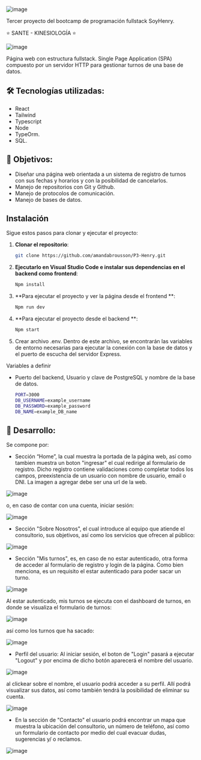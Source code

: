 ![image](https://github.com/user-attachments/assets/35c5cf4b-dd6b-4a08-ae92-b3e07b97c3e6)

Tercer proyecto del bootcamp de programación fullstack SoyHenry.

⭐ SANTE - KINESIOLOGÍA ⭐

![image](https://github.com/user-attachments/assets/249abd12-281e-46fc-97cf-3faada02c601)

Página web con estructura fullstack. Single Page Application (SPA) compuesto por un servidor HTTP para gestionar turnos de una base de datos. 

## 🛠️ Tecnologías utilizadas:
- React
- Tailwind
- Typescript
- Node
- TypeOrm.
- SQL.

## 🎯 Objetivos:
- Diseñar una página web orientada a un sistema de registro de turnos con sus fechas y horarios y con la posibilidad de cancelarlos.
- Manejo de repositorios con Git y Github.
- Manejo de protocolos de comunicación.
- Manejo de bases de datos.

## Instalación

Sigue estos pasos para clonar y ejecutar el proyecto:

1. **Clonar el repositorio**:

   ```bash
   git clone https://github.com/amandabrousson/P3-Henry.git

2. **Ejecutarlo en Visual Studio Code e instalar sus dependencias en el backend como frontend**:

    ```bash
    Npm install

 3. **Para ejecutar el proyecto y ver la página desde el frontend **:

    ```bash
    Npm run dev

 4. **Para ejecutar el proyecto desde el backend **:

    ```bash
    Npm start

5. Crear archivo .env. Dentro de este archivo, se encontrarán las variables de entorno necesarias para ejecutar la conexión con la base de datos y el puerto de escucha del servidor Express.

Variables a definir
- Puerto del backend, Usuario y clave de PostgreSQL y nombre de la base de datos.

  ```bash
  PORT=3000
  DB_USERNAME=example_username
  DB_PASSWORD=example_password
  DB_NAME=example_DB_name

## 🚀 Desarrollo:

Se compone por:

- Sección “Home”, la cual muestra la portada de la página web, así como tambien muestra un boton "ingresar" el cual redirige al formulario de registro. Dicho registro contiene validaciones como completar todos los campos, preexistencia de un usuario con nombre de usuario, email o DNI. La imagen a agregar debe ser una url de la web. 

![image](https://github.com/user-attachments/assets/b34a6e42-2633-45d8-b1bb-d6a87da86612)

o, en caso de contar con una cuenta, iniciar sesión:

![image](https://github.com/user-attachments/assets/ee6eb4be-49c4-427f-926e-6c43b9d9cece)

- Sección "Sobre Nosotros", el cual introduce al equipo que atiende el consultorio, sus objetivos, así como los servicios que ofrecen al público:

![image](https://github.com/user-attachments/assets/81073b4d-e1ed-4d61-980b-7d26e8f96123)

- Sección "Mis turnos", es, en caso de no estar autenticado, otra forma de acceder al formulario de registro y login de la página. Como bien menciona, es un requisito el estar autenticado para poder sacar un turno.

![image](https://github.com/user-attachments/assets/80470284-7e21-46f1-8435-ca883bba7485)

Al estar autenticado, mis turnos se ejecuta con el dashboard de turnos, en donde se visualiza el formulario de turnos:

![image](https://github.com/user-attachments/assets/481354f4-94e9-4ee8-95e6-9be03d59c4a9)

así como los turnos que ha sacado:

![image](https://github.com/user-attachments/assets/33797b6d-df5b-417a-92f3-fb3c90204fcf)

- Perfil del usuario: Al iniciar sesión, el boton de "Login" pasará a ejecutar "Logout" y por encima de dicho botón aparecerá el nombre del usuario.

![image](https://github.com/user-attachments/assets/117ff4c3-5e43-4423-abc3-8822ec6b4b16)

al clickear sobre el nombre, el usuario podrá acceder a su perfil. Allí podrá visualizar sus datos, así como también tendrá la posibilidad de eliminar su cuenta.

![image](https://github.com/user-attachments/assets/f9fedc98-a686-4c50-ad2d-8b6f4103f919)

- En la sección de "Contacto" el usuario podrá encontrar un mapa que muestra la ubicación del consultorio, un número de teléfono, así como un formulario de contacto por medio del cual evacuar dudas, sugerencias y/ o reclamos.

![image](https://github.com/user-attachments/assets/0a3abfc8-09b0-4b00-bddf-353baa754ba9)










